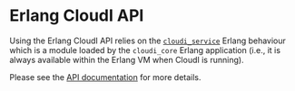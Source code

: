 # Erlang CloudI API

Using the Erlang CloudI API relies on the [`cloudi_service`](https://github.com/CloudI/CloudI/blob/master/src/lib/cloudi_core/src/cloudi_service.erl) Erlang
behaviour which is a module loaded by the `cloudi_core` Erlang application
(i.e., it is always available within the Erlang VM when CloudI is running).

Please see the [API documentation](https://cloudi.org/api.html) for more details.

